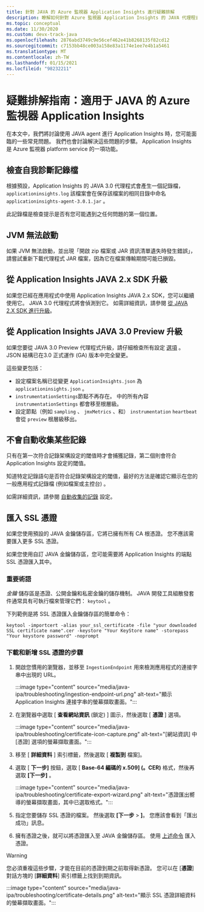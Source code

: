 ```yaml
---
title: 針對 JAVA 的 Azure 監視器 Application Insights 進行疑難排解
description: 瞭解如何針對 Azure 監視器 Application Insights 的 JAVA 代理程式進行疑難排解
ms.topic: conceptual
ms.date: 11/30/2020
ms.custom: devx-track-java
ms.openlocfilehash: 2876abd3749c9e56cef462e41b8268135f82cd12
ms.sourcegitcommit: c7153bb48ce003a158e83a1174e1ee7e4b1a5461
ms.translationtype: MT
ms.contentlocale: zh-TW
ms.lasthandoff: 01/15/2021
ms.locfileid: "98232211"
---
```

# <a name="troubleshooting-guide-azure-monitor-application-insights-for-java"></a>疑難排解指南：適用于 JAVA 的 Azure 監視器 Application Insights

在本文中，我們將討論使用 JAVA agent 進行 Application Insights 時，您可能面臨的一些常見問題。 我們也會討論解決這些問題的步驟。 Application Insights 是 Azure 監視器 platform service 的一項功能。

## <a name="check-the-self-diagnostic-log-file"></a>檢查自我診斷記錄檔

根據預設，Application Insights 的 JAVA 3.0 代理程式會產生一個記錄檔， `applicationinsights.log` 該檔案會在保存該檔案的相同目錄中命名 `applicationinsights-agent-3.0.1.jar` 。

此記錄檔是檢查提示是否有您可能遇到之任何問題的第一個位置。

## <a name="jvm-fails-to-start"></a>JVM 無法啟動

如果 JVM 無法啟動，並出現「開啟 zip 檔案或 JAR 資訊清單遺失時發生錯誤」，請嘗試重新下載代理程式 JAR 檔案，因為它在檔案傳輸期間可能已損毀。

## <a name="upgrade-from-the-application-insights-java-2x-sdk"></a>從 Application Insights JAVA 2.x SDK 升級

如果您已經在應用程式中使用 Application Insights JAVA 2.x SDK，您可以繼續使用它。 JAVA 3.0 代理程式將會偵測到它。 如需詳細資訊，請參閱 [從 JAVA 2.X SDK 進行升級](./java-standalone-upgrade-from-2x.md)。

## <a name="upgrade-from-application-insights-java-30-preview"></a>從 Application Insights JAVA 3.0 Preview 升級

如果您要從 JAVA 3.0 Preview 代理程式升級，請仔細檢查所有設定 [選項](./java-standalone-config.md) 。 JSON 結構已在3.0 正式運作 (GA) 版本中完全變更。

這些變更包括：

-  設定檔案名稱已從變更 `ApplicationInsights.json` 為 `applicationinsights.json` 。
-  `instrumentationSettings`節點不再存在。 中的所有內容 `instrumentationSettings` 都會移至根層級。 
-  設定節點（例如 `sampling` 、 `jmxMetrics` 、和） `instrumentation` `heartbeat` 會從 `preview` 根層級移出。

## <a name="some-logging-is-not-auto-collected"></a>不會自動收集某些記錄

只有在第一次符合記錄架構設定的閾值時才會捕獲記錄，第二個則會符合 Application Insights 設定的閾值。

知道特定記錄語句是否符合記錄架構設定的閾值，最好的方法是確認它顯示在您的一般應用程式記錄檔 (例如檔案或主控台) 。

如需詳細資訊，請參閱 [自動收集的記錄](./java-standalone-config.md#auto-collected-logging) 設定。

## <a name="import-ssl-certificates"></a>匯入 SSL 憑證

如果您使用預設的 JAVA 金鑰儲存區，它將已擁有所有 CA 根憑證。 您不應該需要匯入更多 SSL 憑證。

如果您使用自訂 JAVA 金鑰儲存區，您可能需要將 Application Insights 的端點 SSL 憑證匯入其中。

### <a name="key-terminology"></a>重要術語
*金鑰* 儲存區是憑證、公開金鑰和私密金鑰的儲存機制。 JAVA 開發工具組散發套件通常具有可執行檔來管理它們： `keytool` 。

下列範例是將 SSL 憑證匯入金鑰儲存區的簡單命令：

`keytool -importcert -alias your_ssl_certificate -file "your downloaded SSL certificate name".cer -keystore "Your KeyStore name" -storepass "Your keystore password" -noprompt`

### <a name="steps-to-download-and-add-an-ssl-certificate"></a>下載和新增 SSL 憑證的步驟

1.  開啟您慣用的瀏覽器，並移至 `IngestionEndpoint` 用來檢測應用程式的連接字串中出現的 URL。

    :::image type="content" source="media/java-ipa/troubleshooting/ingestion-endpoint-url.png" alt-text="顯示 Application Insights 連接字串的螢幕擷取畫面。":::

2.  在瀏覽器中選取 [ **查看網站資訊** (鎖定) ] 圖示，然後選取 [ **憑證** ] 選項。

    :::image type="content" source="media/java-ipa/troubleshooting/certificate-icon-capture.png" alt-text="[網站資訊] 中 [憑證] 選項的螢幕擷取畫面。":::

3.  移至 [ **詳細資料** ] 索引標籤，然後選取 [ **複製到** 檔案]。
4.  選取 [ **下一步]** 按鈕，選取 [ **Base-64 編碼的 x.509] (。CER)** 格式，然後再選取 **[下一步]** 。

    :::image type="content" source="media/java-ipa/troubleshooting/certificate-export-wizard.png" alt-text="憑證匯出嚮導的螢幕擷取畫面，其中已選取格式。":::

5.  指定您要儲存 SSL 憑證的檔案。 然後選取 **[下一步**  >  **]**。 您應該會看到「匯出成功」訊息。
6.  擁有憑證之後，就可以將憑證匯入至 JAVA 金鑰儲存區。 使用 [上述命令](#key-terminology) 匯入憑證。

> [!WARNING]
> 您必須重複這些步驟，才能在目前的憑證到期之前取得新憑證。 您可以在 [**憑證**] 對話方塊的 [**詳細資料**] 索引標籤上找到到期資訊。
>
> :::image type="content" source="media/java-ipa/troubleshooting/certificate-details.png" alt-text="顯示 SSL 憑證詳細資料的螢幕擷取畫面。":::
